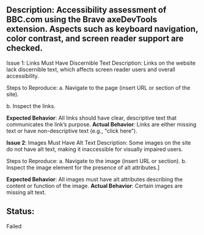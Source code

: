 ## Description: Accessibility assessment of BBC.com using the Brave axeDevTools extension. Aspects such as keyboard navigation, color contrast, and screen reader support are checked.

Issue 1: Links Must Have Discernible Text
Description: Links on the website lack discernible text, which affects screen reader users and overall accessibility.

 Steps to Reproduce:
a. Navigate to the page (insert URL or section of the site).

b. Inspect the links.

**Expected Behavior**: All links should have clear, descriptive text that communicates the link’s purpose.
 **Actual Behavior**: Links are either missing text or have non-descriptive text (e.g., "click here").


**Issue 2**: Images Must Have Alt Text
Description: Some images on the site do not have alt text, making it inaccessible for visually impaired users.

 Steps to Reproduce:
a. Navigate to the image (insert URL or section).
b. Inspect the image element for the presence of alt attributes.]

**Expected Behavior**: All images must have alt attributes describing the content or function of the image.
**Actual Behavior**: Certain images are missing alt text.

## Status:
Failed 
